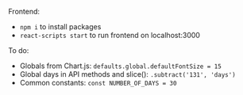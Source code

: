 Frontend:
- `npm i` to install packages
- `react-scripts start` to run frontend on localhost:3000

To do:
- Globals from Chart.js: `defaults.global.defaultFontSize = 15`
- Global days in API methods and slice(): `.subtract('131', 'days')`
- Common constants: `const NUMBER_OF_DAYS = 30`
